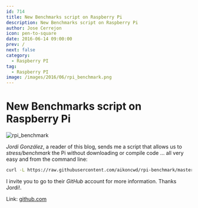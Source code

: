 ```yaml
---
id: 714
title: New Benchmarks script on Raspberry Pi
description: New Benchmarks script on Raspberry Pi
author: Jose Cerrejon
icon: pen-to-square
date: 2016-06-14 09:00:00
prev: /
next: false
category:
  - Raspberry PI
tag:
  - Raspberry PI
image: /images/2016/06/rpi_benchmark.png
---
```


# New Benchmarks script on Raspberry Pi

![rpi_benchmark](/images/2016/06/rpi_benchmark.png)

*Jordi Gonz&aacute;lez*, a reader of this blog, sends me a script that allows us to  *stress/benchmark* the Pi without downloading or compile code ... all very easy and from the command line:

```bash
curl -L https://raw.githubusercontent.com/aikoncwd/rpi-benchmark/master/rpi-benchmark.sh | sudo bash
```

I invite you to go to their *GitHub* account for more information. Thanks Jordi!.

Link: [github.com](https://github.com/aikoncwd/rpi-benchmark)